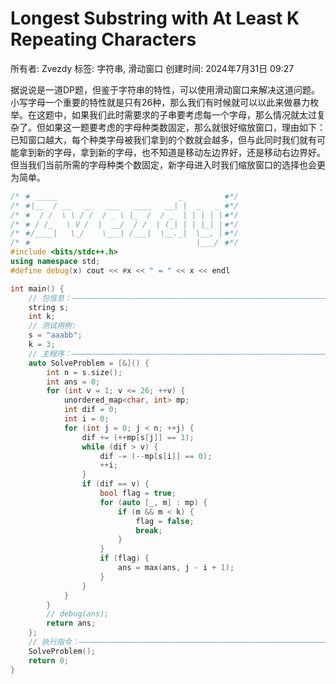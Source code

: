 # Longest Substring with At Least K Repeating Characters

所有者: Zvezdy
标签: 字符串, 滑动窗口
创建时间: 2024年7月31日 09:27

据说说是一道DP题，但鉴于字符串的特性，可以使用滑动窗口来解决这道问题。小写字母一个重要的特性就是只有26种，那么我们有时候就可以以此来做暴力枚举。在这题中，如果我们此时需要求的子串要考虑每一个字母，那么情况就太过复杂了。但如果这一题要考虑的字母种类数固定，那么就很好缩放窗口，理由如下：已知窗口越大，每个种类字母被我们拿到的个数就会越多，但与此同时我们就有可能拿到新的字母，拿到新的字母，也不知道是移动左边界好，还是移动右边界好。但当我们当前所需的字母种类个数固定，新字母进入时我们缩放窗口的选择也会更为简单。

```cpp
/* ★ _____                           _         ★*/
/* ★|__  / __   __   ___   ____   __| |  _   _ ★*/
/* ★  / /  \ \ / /  / _ \ |_  /  / _  | | | | |★*/
/* ★ / /_   \ V /  |  __/  / /  | (_| | | |_| |★*/
/* ★/____|   \_/    \___| /___|  \__._|  \__, |★*/
/* ★                                     |___/ ★*/
#include <bits/stdc++.h>
using namespace std;
#define debug(x) cout << #x << " = " << x << endl

int main() {
    // 包信息：—————————————————————————————————————————————————————————————
    string s;
    int k;
    // 测试用例:
    s = "aaabb";
    k = 3;
    // 主程序：—————————————————————————————————————————————————————————————
    auto SolveProblem = [&]() {
        int n = s.size();
        int ans = 0;
        for (int v = 1; v <= 26; ++v) {
            unordered_map<char, int> mp;
            int dif = 0;
            int i = 0;
            for (int j = 0; j < n; ++j) {
                dif += (++mp[s[j]] == 1);
                while (dif > v) {
                    dif -= (--mp[s[i]] == 0);
                    ++i;
                }
                if (dif == v) {
                    bool flag = true;
                    for (auto [_, m] : mp) {
                        if (m && m < k) {
                            flag = false;
                            break;
                        }
                    }
                    if (flag) {
                        ans = max(ans, j - i + 1);
                    }
                }
            }
        }
        // debug(ans);
        return ans;
    };
    // 执行指令：———————————————————————————————————————————————————————————
    SolveProblem();
    return 0;
}
```

